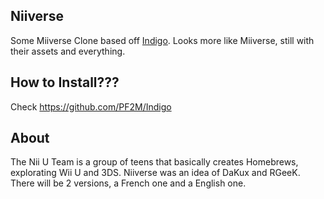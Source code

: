 ## Niiverse
Some Miiverse Clone based off [Indigo](https://github.com/PF2M/Indigo "Indigo"). Looks more like Miiverse, still with their assets and everything.

## How to Install???
Check https://github.com/PF2M/Indigo

## About
The Nii U Team is a group of teens that basically creates Homebrews, explorating Wii U and 3DS. Niiverse was an idea of DaKux and RGeeK.
There will be 2 versions, a French one and a English one.
